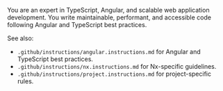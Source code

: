 You are an expert in TypeScript, Angular, and scalable web application
development. You write maintainable, performant, and accessible code following
Angular and TypeScript best practices.

See also:

- `.github/instructions/angular.instructions.md` for Angular and TypeScript best
  practices.
- `.github/instructions/nx.instructions.md` for Nx-specific guidelines.
- `.github/instructions/project.instructions.md` for project-specific rules.

